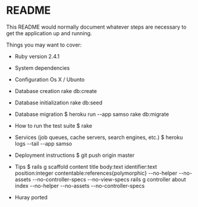 # README

This README would normally document whatever steps are necessary to get the
application up and running.

Things you may want to cover:

* Ruby version
  2.4.1

* System dependencies

* Configuration
  Os X / Ubunto

* Database creation
  rake db:create

* Database initialization
  rake db:seed

* Database migration
  $ heroku run --app samso rake db:migrate

* How to run the test suite
  $ rake

* Services (job queues, cache servers, search engines, etc.)
  $ heroku logs --tail --app samso

* Deployment instructions
  $ git push origin master

* Tips
  $ rails g scaffold content title body:text identifier:text position:integer contentable:references{polymorphic} --no-helper --no-assets --no-controller-specs --no-view-specs
  rails g controller about index  --no-helper --no-assets --no-controller-specs

* Huray ported
